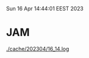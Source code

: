 Sun 16 Apr 14:44:01 EEST 2023
# JAM
<a href='./cache/202304/16_14.log'>./cache/202304/16_14.log</a>
